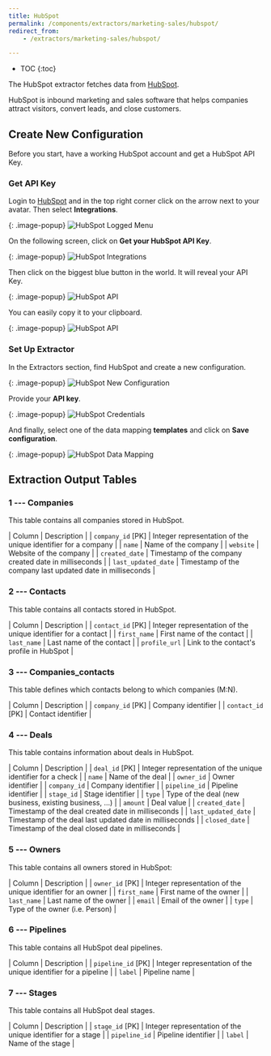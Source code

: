 ```yaml
---
title: HubSpot
permalink: /components/extractors/marketing-sales/hubspot/
redirect_from:
    - /extractors/marketing-sales/hubspot/

---
```


* TOC
{:toc}

The HubSpot extractor fetches data from [HubSpot](http://www.hubspot.com/).

HubSpot is inbound marketing and sales software that helps companies attract visitors, convert leads, and close customers.

## Create New Configuration
Before you start, have a working HubSpot account and get a HubSpot API Key.

### Get API Key

Login to [HubSpot](http://www.hubspot.com/) and in the top right corner click on the arrow next to your avatar. Then select **Integrations**.

{: .image-popup}
![HubSpot Logged Menu](/components/extractors/marketing-sales/hubspot/03-logged-menu.jpg)

On the following screen, click on **Get your HubSpot API Key**.

{: .image-popup}
![HubSpot Integrations](/components/extractors/marketing-sales/hubspot/04-integrations.jpg)

Then click on the biggest blue button in the world. It will reveal your API Key.

{: .image-popup}
![HubSpot API](/components/extractors/marketing-sales/hubspot/05-key.png)

You can easily copy it to your clipboard.

{: .image-popup}
![HubSpot API](/components/extractors/marketing-sales/hubspot/05-key-clipboard.png)

### Set Up Extractor
In the Extractors section, find HubSpot and create a new configuration.

{: .image-popup}
![HubSpot New Configuration](/components/extractors/marketing-sales/hubspot/01-new-configuration.png)

Provide your **API key**.

{: .image-popup}
![HubSpot Credentials](/components/extractors/marketing-sales/hubspot/02-credentials.png)

And finally, select one of the data mapping **templates** and click on **Save configuration**.

{: .image-popup}
![HubSpot Data Mapping](/components/extractors/marketing-sales/hubspot/06-template.png)

## Extraction Output Tables

### 1 --- Companies
This table contains all companies stored in HubSpot.

| Column | Description |
| `company_id` [PK] | Integer representation of the unique identifier for a company |
| `name` | Name of the company |
| `website` | Website of the company |
| `created_date` | Timestamp of the company created date in milliseconds |
| `last_updated_date` | Timestamp of the company last updated date in milliseconds |

### 2 --- Contacts
This table contains all contacts stored in HubSpot.

| Column | Description |
| `contact_id` [PK] | Integer representation of the unique identifier for a contact |
| `first_name` | First name of the contact |
| `last_name` | Last name of the contact |
| `profile_url` | Link to the contact's profile in HubSpot |

### 3 --- Companies_contacts
This table defines which contacts belong to which companies (M:N).

| Column | Description |
| `company_id` [PK] | Company identifier |
| `contact_id` [PK] | Contact identifier |

### 4 --- Deals
This table contains information about deals in HubSpot.

| Column | Description |
| `deal_id` [PK] | Integer representation of the unique identifier for a check |
| `name` | Name of the deal |
| `owner_id` | Owner identifier |
| `company_id` | Company identifier |
| `pipeline_id` | Pipeline identifier |
| `stage_id` | Stage identifier |
| `type` | Type of the deal (new business, existing business, ...) |
| `amount` | Deal value |
| `created_date` | Timestamp of the deal created date in milliseconds |
| `last_updated_date` | Timestamp of the deal last updated date in milliseconds |
| `closed_date` | Timestamp of the deal closed date in milliseconds |

### 5 --- Owners
This table contains all owners stored in HubSpot:

| Column | Description |
| `owner_id` [PK] | Integer representation of the unique identifier for an owner |
| `first_name` | First name of the owner |
| `last_name` | Last name of the owner |
| `email` | Email of the owner |
| `type` | Type of the owner (i.e. Person) |

### 6 --- Pipelines
This table contains all HubSpot deal pipelines.

| Column | Description |
| `pipeline_id` [PK] | Integer representation of the unique identifier for a pipeline |
| `label` | Pipeline name |

### 7 --- Stages
This table contains all HubSpot deal stages.

| Column | Description |
| `stage_id` [PK] | Integer representation of the unique identifier for a stage |
| `pipeline_id` | Pipeline identifier |
| `label` | Name of the stage |
